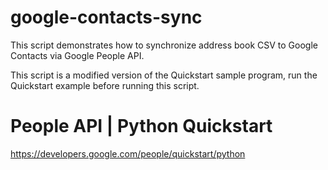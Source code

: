# google-contacts-sync
This script demonstrates how to synchronize address book CSV to Google Contacts via Google People API.

This script is a modified version of the Quickstart sample program, run the Quickstart example before running this script.

# People API | Python Quickstart
https://developers.google.com/people/quickstart/python